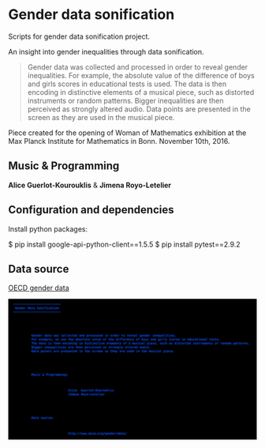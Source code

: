 # Gender data sonification

Scripts for gender data sonification project.

An insight into gender inequalities through data sonification. 

>Gender data was collected and processed in order to reveal gender inequalities. For example, the absolute value of the difference of boys and girls scores in educational tests is used. The data is then encoding in distinctive elements of a musical piece, such as distorted instruments or random patterns. Bigger inequalities are then perceived as strongly altered audio. Data points are presented in the screen as they are used in the musical piece. 

Piece created for the opening of Woman of Mathematics exhibition at the Max Planck Institute for Mathematics in Bonn. November 10th, 2016.

##  Music & Programming

**Alice Guerlot-Kourouklis** & **Jimena Royo-Letelier**

## Configuration and dependencies

Install python packages:

$ pip install google-api-python-client==1.5.5
$ pip install pytest==2.9.2


## Data source

[OECD gender data](http://www.oecd.org/gender/data/)

![Sequence Schema](image.png)
